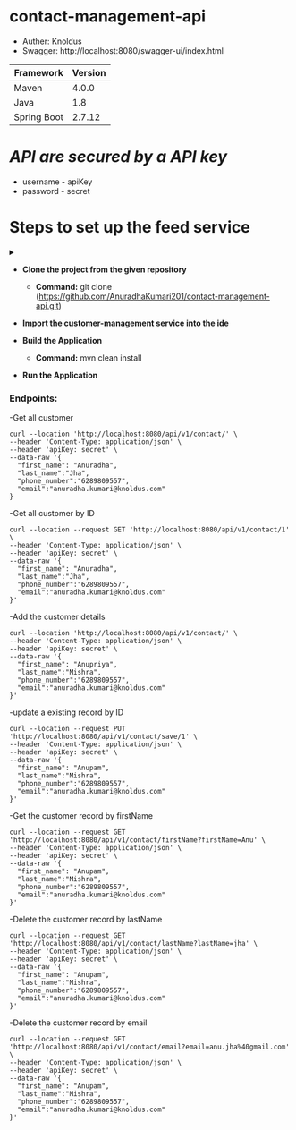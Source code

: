 # contact-management-api

* Auther: Knoldus
*  Swagger: http://localhost:8080/swagger-ui/index.html


| Framework   | Version |
|-------------|---------|
| Maven       | 4.0.0   |
| Java        | 1.8      |
| Spring Boot | 2.7.12  |


# *API are secured by a API key*
 * username - apiKey
 * password - secret

# **Steps to set up the feed service**
<details><summary></summary>
</details>

* **Clone the project from the given repository**
    * **Command:** git clone (https://github.com/AnuradhaKumari201/contact-management-api.git)
* **Import the customer-management service into the ide**

* **Build the Application**
   * **Command:** mvn clean install

* **Run the Application**  

### Endpoints:
 -Get all customer
```
curl --location 'http://localhost:8080/api/v1/contact/' \
--header 'Content-Type: application/json' \
--header 'apiKey: secret' \
--data-raw '{
  "first_name": "Anuradha",
  "last_name":"Jha",
  "phone_number":"6289809557",
  "email":"anuradha.kumari@knoldus.com"
}
```
-Get all customer by ID
```
curl --location --request GET 'http://localhost:8080/api/v1/contact/1' \
--header 'Content-Type: application/json' \
--header 'apiKey: secret' \
--data-raw '{
  "first_name": "Anuradha",
  "last_name":"Jha",
  "phone_number":"6289809557",
  "email":"anuradha.kumari@knoldus.com"
}'
```
-Add the customer details
```
curl --location 'http://localhost:8080/api/v1/contact/' \
--header 'Content-Type: application/json' \
--header 'apiKey: secret' \
--data-raw '{
  "first_name": "Anupriya",
  "last_name":"Mishra",
  "phone_number":"6289809557",
  "email":"anuradha.kumari@knoldus.com"
}'
```
-update a existing record by ID

```
curl --location --request PUT 'http://localhost:8080/api/v1/contact/save/1' \
--header 'Content-Type: application/json' \
--header 'apiKey: secret' \
--data-raw '{
  "first_name": "Anupam",
  "last_name":"Mishra",
  "phone_number":"6289809557",
  "email":"anuradha.kumari@knoldus.com"
}'
```
-Get the customer record by firstName

```
curl --location --request GET 'http://localhost:8080/api/v1/contact/firstName?firstName=Anu' \
--header 'Content-Type: application/json' \
--header 'apiKey: secret' \
--data-raw '{
  "first_name": "Anupam",
  "last_name":"Mishra",
  "phone_number":"6289809557",
  "email":"anuradha.kumari@knoldus.com"
}'
```
-Delete the customer record by lastName

```
curl --location --request GET 'http://localhost:8080/api/v1/contact/lastName?lastName=jha' \
--header 'Content-Type: application/json' \
--header 'apiKey: secret' \
--data-raw '{
  "first_name": "Anupam",
  "last_name":"Mishra",
  "phone_number":"6289809557",
  "email":"anuradha.kumari@knoldus.com"
}'
```
-Delete the customer record by email

```
curl --location --request GET 'http://localhost:8080/api/v1/contact/email?email=anu.jha%40gmail.com' \
--header 'Content-Type: application/json' \
--header 'apiKey: secret' \
--data-raw '{
  "first_name": "Anupam",
  "last_name":"Mishra",
  "phone_number":"6289809557",
  "email":"anuradha.kumari@knoldus.com"
}'
```



